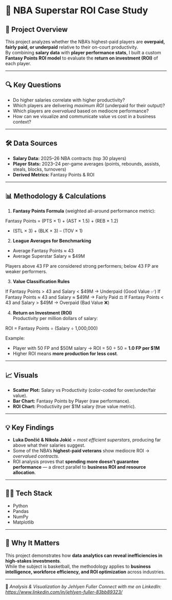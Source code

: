 # 🏀 NBA Superstar ROI Case Study

## 📌 Project Overview
This project analyzes whether the NBA’s highest-paid players are **overpaid, fairly paid, or underpaid** relative to their on-court productivity.  
By combining **salary data** with **player performance stats**, I built a custom **Fantasy Points ROI model** to evaluate the **return on investment (ROI)** of each player.

---

## 🔍 Key Questions
- Do higher salaries correlate with higher productivity?  
- Which players are delivering *maximum ROI* (underpaid for their output)?  
- Which players are *overvalued* based on mediocre performance?  
- How can we visualize and communicate value vs cost in a business context?  

---

## 🛠 Data Sources
- **Salary Data:** 2025–26 NBA contracts (top 30 players)  
- **Player Stats:** 2023–24 per-game averages (points, rebounds, assists, steals, blocks, turnovers)  
- **Derived Metrics:** Fantasy Points & ROI  

---

## 📊 Methodology & Calculations
1. **Fantasy Points Formula** (weighted all-around performance metric):  

Fantasy Points = (PTS × 1) + (AST × 1.5) + (REB × 1.2)
+ (STL × 3) + (BLK × 3) – (TOV × 1)


2. **League Averages for Benchmarking**  
- Average Fantasy Points ≈ 43  
- Average Superstar Salary ≈ $49M  

Players above 43 FP are considered strong performers; below 43 FP are weaker performers.

3. **Value Classification Rules**  

If Fantasy Points > 43 and Salary < $49M → Underpaid (Good Value ✅)
If Fantasy Points ≈ 43 and Salary ≈ $49M → Fairly Paid ⚖️
If Fantasy Points < 43 and Salary > $49M → Overpaid (Bad Value ❌)

4. **Return on Investment (ROI)**  
Productivity per million dollars of salary:  

ROI = Fantasy Points ÷ (Salary ÷ 1,000,000)


Example:  
- Player with 50 FP and $50M salary → ROI = 50 ÷ 50 = **1.0 FP per $1M**  
- Higher ROI means **more production for less cost**.

---

## 📈 Visuals
- **Scatter Plot:** Salary vs Productivity (color-coded for over/under/fair value).  
- **Bar Chart:** Fantasy Points by Player (raw performance).  
- **ROI Chart:** Productivity per $1M salary (true value metric).  

---

## 💡 Key Findings
- **Luka Dončić & Nikola Jokić** = *most efficient superstars*, producing far above what their salaries suggest.  
- Some of the NBA’s **highest-paid veterans** show mediocre ROI → *overvalued contracts*.  
- ROI analysis proves that **spending more doesn’t guarantee performance** — a direct parallel to **business ROI and resource allocation**.  

---

## 🧑‍💻 Tech Stack
- Python  
- Pandas  
- NumPy  
- Matplotlib  

---

## 🚀 Why It Matters
This project demonstrates how **data analytics can reveal inefficiencies in high-stakes investments**.  
While the subject is basketball, the methodology applies to **business intelligence, workforce efficiency, and ROI optimization** across industries.  

---

📌 *Analysis & Visualization by Jehlyen Fuller Connect with me on LinkedIn: https://www.linkedin.com/in/jehlyen-fuller-83bb89323/*  
